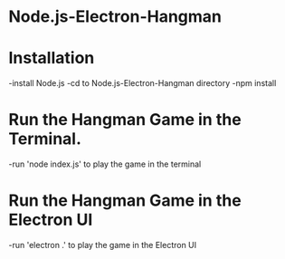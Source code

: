 # Node.js-Electron-Hangman

# Installation
-install Node.js
-cd to Node.js-Electron-Hangman directory
-npm install


# Run the Hangman Game in the Terminal.
-run 'node index.js' to play the game in the terminal

# Run the Hangman Game in the Electron UI
-run 'electron .' to play the game in the Electron UI

